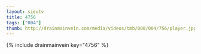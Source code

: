 ```yaml
--- 
layout: sieutv
title: 4756
tags: ["004"]
thumb: http://drainmainvein.com/media/videos/tmb/000/004/756/player.jpg
---
```

{% include drainmainvein key="4756" %} 

